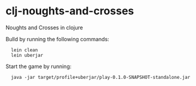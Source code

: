 # clj-noughts-and-crosses
Noughts and Crosses in clojure

Bulld by running the following commands:

```
  lein clean
  lein uberjar
```

Start the game by running:

```
  java -jar target/profile+uberjar/play-0.1.0-SNAPSHOT-standalone.jar
```


